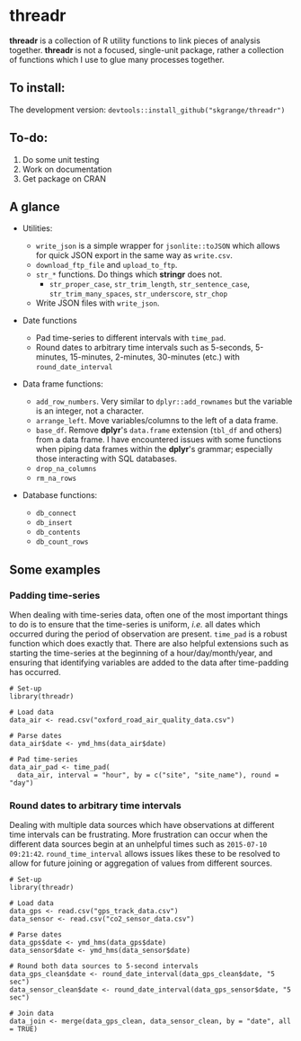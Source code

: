 # **threadr**

**threadr** is a collection of R utility functions to link pieces of analysis together. **threadr** is not a focused, single-unit package, rather a collection of functions which I use to glue many processes together.

## To install:

The development version: `devtools::install_github("skgrange/threadr")`

## To-do: 

  1. Do some unit testing
  2. Work on documentation
  3. Get package on CRAN
  
## A glance

  - Utilities:
    - `write_json` is a simple wrapper for `jsonlite::toJSON` which allows for quick JSON export in the same way as `write.csv`.
    - `download_ftp_file` and `upload_to_ftp`. 
    - `str_*` functions. Do things which **stringr** does not. 
      - `str_proper_case`, `str_trim_length`, `str_sentence_case`, `str_trim_many_spaces`, `str_underscore`, `str_chop`
    - Write JSON files with `write_json`. 
      
  - Date functions
    - Pad time-series to different intervals with `time_pad`. 
    - Round dates to arbitrary time intervals such as 5-seconds, 5-minutes, 15-minutes, 2-minutes, 30-minutes (etc.) with `round_date_interval`
    
  - Data frame functions: 
    - `add_row_numbers`. Very similar to `dplyr::add_rownames` but the variable is an integer, not a character. 
    - `arrange_left`. Move variables/columns to the left of a data frame. 
    - `base_df`. Remove **dplyr**'s `data.frame` extension (`tbl_df` and others) from a data frame. I have encountered issues with some functions when piping data frames within the **dplyr**'s grammar; especially those interacting with SQL databases. 
    - `drop_na_columns`
    - `rm_na_rows`
    
  - Database functions:
    - `db_connect` 
    - `db_insert`
    - `db_contents` 
    - `db_count_rows`

## Some examples

### Padding time-series

When dealing with time-series data, often one of the most important things to do is to ensure that the time-series is uniform, *i.e.* all dates which occurred during the period of observation are present. `time_pad` is a robust function which does exactly that. There are also helpful extensions such as starting the time-series at the beginning of a hour/day/month/year, and ensuring that identifying variables are added to the data after time-padding has occurred.

```
# Set-up
library(threadr)

# Load data
data_air <- read.csv("oxford_road_air_quality_data.csv")

# Parse dates
data_air$date <- ymd_hms(data_air$date)

# Pad time-series
data_air_pad <- time_pad(
  data_air, interval = "hour", by = c("site", "site_name"), round = "day")
```

### Round dates to arbitrary time intervals

Dealing with multiple data sources which have observations at different time intervals can be frustrating. More frustration can occur when the different data sources begin at an unhelpful times such as `2015-07-10 09:21:42`. `round_time_interval` allows issues likes these to be resolved to allow for future joining or aggregation of values from different sources.

```
# Set-up
library(threadr)

# Load data
data_gps <- read.csv("gps_track_data.csv")
data_sensor <- read.csv("co2_sensor_data.csv")

# Parse dates
data_gps$date <- ymd_hms(data_gps$date)
data_sensor$date <- ymd_hms(data_sensor$date)

# Round both data sources to 5-second intervals
data_gps_clean$date <- round_date_interval(data_gps_clean$date, "5 sec")
data_sensor_clean$date <- round_date_interval(data_gps_sensor$date, "5 sec")

# Join data
data_join <- merge(data_gps_clean, data_sensor_clean, by = "date", all = TRUE)
```
